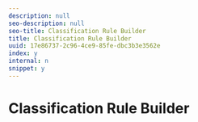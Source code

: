 ```yaml
---
description: null
seo-description: null
seo-title: Classification Rule Builder
title: Classification Rule Builder
uuid: 17e86737-2c96-4ce9-85fe-dbc3b3e3562e
index: y
internal: n
snippet: y
---
```


# Classification Rule Builder

